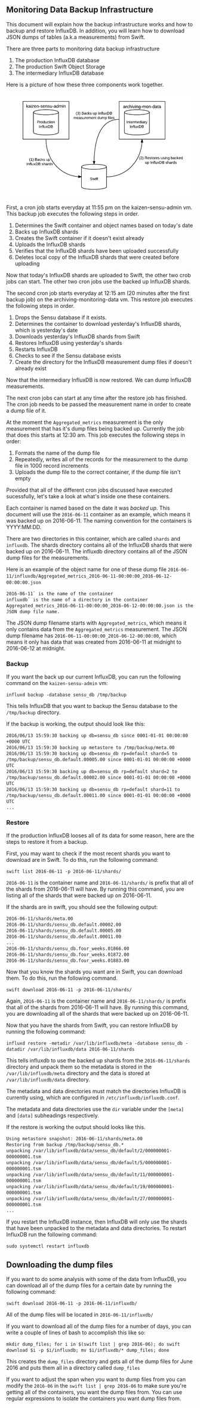 ## Monitoring Data Backup Infrastructure
This document will explain how the backup infrastructure works and how to backup and restore InfluxDB. 
In addition, you will learn how to download JSON dumps of tables (a.k.a measurements) from Swift.

There are three parts to monitoring data backup infrastructure
 1. The production InfluxDB database
 1. The production Swift Object Storage
 1. The intermediary InfluxDB database

Here is a picture of how these three components work together.

![](../_static/img/monitoring-backup-infra.png)

First, a cron job starts everyday at 11:55 pm on the kaizen-sensu-admin vm. 
This backup job executes the following steps in order.
 1. Determines the Swift container and object names based on today's date
 1. Backs up InfluxDB shards
 1. Creates the Swift container if it doesn't exist already
 1. Uploads the InfluxDB shards
 1. Verifies that the InfluxDB shards have been uploaded successfully
 1. Deletes local copy of the InfluxDB shards that were created before uploading 

Now that today's InfluxDB shards are uploaded to Swift, the other two crob jobs can start. 
The other two cron jobs use the backed up InfluxDB shards.

The second cron job starts everyday at 12:15 am (20 minutes after the first backup job) on the 
archiving-monitoring-data vm. This restore job executes the following steps in order.
 1. Drops the Sensu database if it exists.
 1. Determines the container to download yesterday's InfluxDB shards, which is yesterday's date
 1. Downloads yesterday's InfluxDB shards from Swift
 1. Restores InfluxDB using yesterday's shards
 1. Restarts InfluxDB
 1. Checks to see if the Sensu database exists
 1. Create the directory for the InfluxDB measurement dump files if doesn't already exist

Now that the intermediary InfluxDB is now restored. We can dump InfluxDB measurements.

The next cron jobs can start at any time after the restore job has finished. 
The cron job needs to be passed the measurement name in order to create a dump file of it. 

At the moment the `Aggregated_metrics` measurement is the only measurement that has it's dump files being backed up. 
Currently the job that does this starts at 12:30 am. This job executes the following steps in order:
 1. Formats the name of the dump file
 1. Repeatedly, writes all of the records for the measurement to the dump file in 1000 record increments
 1. Uploads the dump file to the correct container, if the dump file isn't empty

Provided that all of the different cron jobs discussed have executed sucessfully, let's take a look at what's inside one these containers.

Each container is named based on the date it was *backed up*. This document will use the `2016-06-11` container as an example, 
which means it was backed up on 2016-06-11. The naming convention for the containers is YYYY:MM:DD.

There are two directories in this container, which are called `shards` and `influxdb`. 
The shards directory contains all of the InfluxDB shards that were backed up on 2016-06-11. 
The influxdb directory contains all of the JSON dump files for the measurements. 

Here is an example of the object name for one of these dump 
file `2016-06-11/influxdb/Aggregated_metrics_2016-06-11-00:00:00_2016-06-12-00:00:00.json`
```shell
2016-06-11` is the name of the container
influxdb` is the name of a directory in the container
Aggregated_metrics_2016-06-11-00:00:00_2016-06-12-00:00:00.json is the JSON dump file name.
```
The JSON dump filename starts with `Aggregated_metrics`, which means it only contains data from the 
`Aggregated_metrics` measurement. The JSON dump filename has `2016-06-11-00:00:00_2016-06-12-00:00:00`, 
which means it only has data that was created from 2016-06-11 at midnight to 2016-06-12 at midnight.

### Backup
If you want the back up our current InfluxDB, you can run the following command on the `kaizen-sensu-admin` vm:
```shell
influxd backup -database sensu_db /tmp/backup
```

This tells InfluxDB that you want to backup the Sensu database to the `/tmp/backup` directory.

If the backup is working, the output should look like this:
```shell
2016/06/13 15:59:30 backing up db=sensu_db since 0001-01-01 00:00:00 +0000 UTC
2016/06/13 15:59:30 backing up metastore to /tmp/backup/meta.00
2016/06/13 15:59:30 backing up db=sensu_db rp=default shard=5 to /tmp/backup/sensu_db.default.00005.00 since 0001-01-01 00:00:00 +0000 UTC
2016/06/13 15:59:30 backing up db=sensu_db rp=default shard=2 to /tmp/backup/sensu_db.default.00002.00 since 0001-01-01 00:00:00 +0000 UTC
2016/06/13 15:59:30 backing up db=sensu_db rp=default shard=11 to /tmp/backup/sensu_db.default.00011.00 since 0001-01-01 00:00:00 +0000 UTC
...
```

### Restore
If the production InfluxDB looses all of its data for some reason, here are the steps to restore it from a backup.

First, you may want to check if the most recent shards you want to download are in Swift. 
To do this, run the following command:
```shell
swift list 2016-06-11 -p 2016-06-11/shards/
```

`2016-06-11` is the container name and `2016-06-11/shards/` is prefix that all of the shards from 2016-06-11 will have. 
By running this command, you are listing all of the shards that were backed up on 2016-06-11.

If the shards are in swift, you should see the following output:
```shell
2016-06-11/shards/meta.00
2016-06-11/shards/sensu_db.default.00002.00
2016-06-11/shards/sensu_db.default.00005.00
2016-06-11/shards/sensu_db.default.00011.00
...
2016-06-11/shards/sensu_db.four_weeks.01866.00
2016-06-11/shards/sensu_db.four_weeks.01872.00
2016-06-11/shards/sensu_db.four_weeks.01883.00
```
Now that you know the shards you want are in Swift, you can download them. To do this, run the following command.
```shell
swift download 2016-06-11 -p 2016-06-11/shards/
```
Again, `2016-06-11` is the container name and `2016-06-11/shards/` is prefix that all of the shards 
from 2016-06-11 will have. By running this command, you are downloading all of the shards 
that were backed up on 2016-06-11.

Now that you have the shards from Swift, you can restore InfluxDB by running the following command:
```shell
influxd restore -metadir /var/lib/influxdb/meta -database sensu_db -datadir /var/lib/influxdb/data 2016-06-11/shards
```

This tells influxdb to use the backed up shards from the `2016-06-11/shards` directory and unpack them so the metadata 
is stored in the `/var/lib/influxdb/meta` directory and the data is stored at `/var/lib/influxdb/data` directory. 

The metadata and data directories must match the directories InfluxDB is currently using, 
which are configured in `/etc/influxdb/influxdb.conf`. 

The metadata and data directories use the `dir` variable under the `[meta]` and `[data]` subheadings respectively.

If the restore is working the output should looks like this.
```shell
Using metastore snapshot: 2016-06-11/shards/meta.00
Restoring from backup /tmp/backup/sensu_db.*
unpacking /var/lib/influxdb/data/sensu_db/default/2/000000001-000000001.tsm
unpacking /var/lib/influxdb/data/sensu_db/default/5/000000001-000000001.tsm
unpacking /var/lib/influxdb/data/sensu_db/default/11/000000001-000000001.tsm
unpacking /var/lib/influxdb/data/sensu_db/default/19/000000001-000000001.tsm
unpacking /var/lib/influxdb/data/sensu_db/default/27/000000001-000000001.tsm
...
```

If you restart the InfluxDB instance, then InfluxDB will only use the shards that have been unpacked 
to the metadata and data directories. To restart InfluxDB run the following command:
```shell
sudo systemctl restart influxdb
```

## Downloading the dump files
If you want to do some analysis with some of the data from InfluxDB, 
you can download all of the dump files for a certain date by running the following command:
```shell
swift download 2016-06-11 -p 2016-06-11/influxdb/
```

All of the dump files will be located in `2016-06-11/influxdb/`

If you want to download all of the dump files for a number of days, 
you can write a couple of lines of bash to accomplish this like so:
```shell
mkdir dump_files; for i in $(swift list | grep 2016-06); do swift download $i -p $i/influxdb; mv $i/influxdb/* dump_files; done
```

This creates the `dump_files` directory and gets all of the dump files for June 2016 and puts them all in a directory called `dump_files`

If you want to adjust the span when you want to dump files from you can modify the `2016-06` in the `swift list | grep 2016-06` 
to make sure you're getting all of the containers, you want the dump files from. 
You can use regular expressions to isolate the containers you want dump files from.
